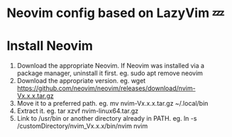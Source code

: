 # Neovim config based on LazyVim 💤

# Install Neovim

1. Download the appropriate Neovim. If Neovim was installed via a package manager, uninstall it first. eg. sudo apt remove neovim  
2. Download the appropriate version. eg. wget https://github.com/neovim/neovim/releases/download/nvim-Vx.x.x.tar.gz  
3. Move it to a preferred path. eg. mv nvim-Vx.x.x.tar.gz ~/.local/bin  
4. Extract it. eg. tar xzvf nvim-linux64.tar.gz  
5. Link to /usr/bin or another directory already in PATH. eg. ln -s /customDirectory/nvim_Vx.x.x/bin/nvim nvim

